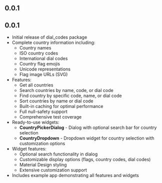 ## 0.0.1

## 0.0.1

* Initial release of dial_codes package
* Complete country information including:
  - Country names
  - ISO country codes
  - International dial codes
  - Country flag emojis
  - Unicode representations
  - Flag image URLs (SVG)
* Features:
  - Get all countries
  - Search countries by name, code, or dial code
  - Find country by specific code, name, or dial code
  - Sort countries by name or dial code
  - Built-in caching for optimal performance
  - Full null-safety support
  - Comprehensive test coverage
* Ready-to-use widgets:
  - **CountryPickerDialog** - Dialog with optional search bar for country selection
  - **CountryDropdown** - Dropdown widget for country selection with customization options
* Widget features:
  - Optional search functionality in dialog
  - Customizable display options (flags, country codes, dial codes)
  - Material Design styling
  - Extensive customization support
* Includes example app demonstrating all features and widgets
